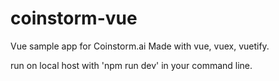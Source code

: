 # coinstorm-vue
Vue sample app for Coinstorm.ai
Made with vue, vuex, vuetify.

run on local host with 'npm run dev' in your command line.
